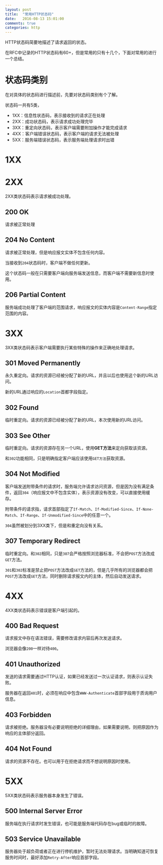 ```yaml
---
layout: post
title:  "常用HTTP状态码"
date:   2016-08-13 15:01:00
comments: true
categories: http
---
```


HTTP状态码简要地描述了请求返回的状态。

在RFC中记录的HTTP状态码有60+，但是常用的只有十几个，下面对常用的进行一个总结。

# 状态码类别
在对具体的状态码进行描述前，先要对状态码类别有个了解。

状态码一共有5类，
+ 1XX：信息性状态码，表示接收到的请求正在处理
+ 2XX：成功状态码，表示请求成功处理完毕
+ 3XX：重定向状态码，表示客户端需要附加操作才能完成请求
+ 4XX：客户端错误状态码，表示客户端的请求无法被处理
+ 5XX：服务端错误状态码，表示服务端处理请求时出错

# 1XX
# 2XX
2XX类状态码表示请求被成功处理。

## 200 OK
请求被正常处理

## 204 No Content
请求被正常处理，但是响应报文实体不包含任何内容。

当接收到`204`状态码时，客户端不做任何更新。

这个状态码一般在只需要客户端向服务端发送信息，而客户端不需要新信息时使用。

## 206 Partial Content
服务端成功处理了客户端的范围请求，响应报文的实体内容是`Content-Range`指定范围的内容。

# 3XX
3XX类状态码表示客户端需要执行某些特殊的操作来正确地处理请求。

## 301 Moved Permanently
永久重定向。请求的资源已经被分配了新的URL，并且以后也使用这个新的URL访问。

新的URL通过响应的`Location`首都字段指定。

## 302 Found
临时重定向。请求的资源已经被分配了新的URL，本次使用新的URL访问。

## 303 See Other
临时重定向。请求的资源存在另一个URL，使用**GET方法**来定向获取该资源。

和`302`功能相同，只是明确指定客户端应该使用`GET方法`获取资源。

## 304 Not Modified
客户端发送附带条件的请求时，服务端允许请求访问资源，但是因为没有满足条件，返回`304`（响应报文中不包含实体），表示资源没有改变，可以直接使用缓存。

附带条件的请求指，请求首部指定了`If-Match`、`If-Modified-Since`、`If-None-Match`、`If-Range`、`If-Unmodified-Since`中的任意一个。

`304`虽然被划分到3XX类下，但是和重定向没有关系。

## 307 Temporary Redirect
临时重定向。和`302`相同，只是`307`会严格按照浏览器标准，不会把`POST`方法改成`GET`方法。

`301`和`302`标准是禁止把`POST`方法改成`GET`方法的，但是几乎所有的浏览器都会把`POST`方法改成`GET`方法，同时删除请求报文内的主体，然后自动发送请求。

# 4XX
4XX类状态码表示错误是客户端引起的。

## 400 Bad Request
请求报文中存在语法错误，需要修改请求内容后再次发送请求。

浏览器会像`200`一样对待`400`。

## 401 Unauthorized
发送的请求需要通过HTTP认证，如果已经发送过一次认证请求，则表示认证失败。

服务器在返回`401`时，必须在响应中包含`WWW-Authenticate`首部字段用于质询用户信息。

## 403 Forbidden
请求被拒绝。服务器没有必要说明拒绝的详细理由，如果需要说明，则把原因作为响应的主体部分返回。

## 404 Not Found
请求的资源不存在。也可以用于在拒绝请求而不想说明原因时使用。

# 5XX
5XX类状态码表示服务器本身发生了错误。

## 500 Internal Server Error
服务端在执行请求时发生错误，也可能是服务端代码存在bug或临时的故障。

## 503 Service Unavailable
服务器处于超负荷或者正在进行停机维护，暂时无法处理请求。当明确知道可恢复服务时间时，最好添加`Retry-After`响应首部字段。
